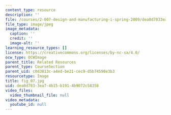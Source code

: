 ```yaml
---
content_type: resource
description: ''
file: /courses/2-007-design-and-manufacturing-i-spring-2009/dea0d7833ea74b15b1914b9072c58358_fig_07.jpg
file_type: image/jpeg
image_metadata:
  caption: ''
  credit: ''
  image-alt: ''
learning_resource_types: []
license: https://creativecommons.org/licenses/by-nc-sa/4.0/
ocw_type: OCWImage
parent_title: Related Resources
parent_type: CourseSection
parent_uid: c0d3813c-a4ed-be21-cec9-d5b74598e3b3
resourcetype: Image
title: fig_07.jpg
uid: dea0d783-3ea7-4b15-b191-4b9072c58358
video_files:
  video_thumbnail_file: null
video_metadata:
  youtube_id: null
---
```

